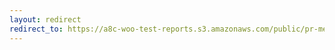 ```yaml
---
layout: redirect
redirect_to: https://a8c-woo-test-reports.s3.amazonaws.com/public/pr-merge/39639/e2e/index.html
---
```


